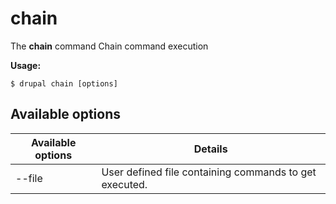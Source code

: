 # chain
The **chain** command Chain command execution

**Usage:**
```
$ drupal chain [options] 
```

## Available options
Available options | Details
-------|-------------
--file | User defined file containing commands to get executed.
